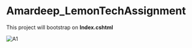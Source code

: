 # Amardeep_LemonTechAssignment

This project will bootstrap on **Index.cshtml** 

![A1](https://github.com/git-amw/Amardeep_LemonTechAssignment/assets/74599802/1b8157e4-6af3-4200-82d2-2cef1a15782d)
